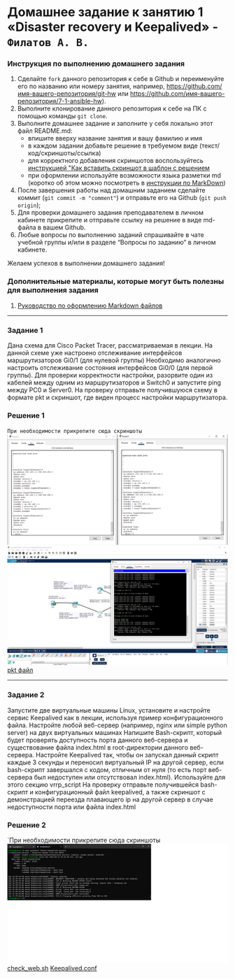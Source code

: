# Домашнее задание к занятию 1 «Disaster recovery и Keepalived» - `Филатов А. В.`


### Инструкция по выполнению домашнего задания

   1. Сделайте `fork` данного репозитория к себе в Github и переименуйте его по названию или номеру занятия, например, https://github.com/имя-вашего-репозитория/git-hw или  https://github.com/имя-вашего-репозитория/7-1-ansible-hw).
   2. Выполните клонирование данного репозитория к себе на ПК с помощью команды `git clone`.
   3. Выполните домашнее задание и заполните у себя локально этот файл README.md:
      - впишите вверху название занятия и вашу фамилию и имя
      - в каждом задании добавьте решение в требуемом виде (текст/код/скриншоты/ссылка)
      - для корректного добавления скриншотов воспользуйтесь [инструкцией "Как вставить скриншот в шаблон с решением](https://github.com/netology-code/sys-pattern-homework/blob/main/screen-instruction.md)
      - при оформлении используйте возможности языка разметки md (коротко об этом можно посмотреть в [инструкции  по MarkDown](https://github.com/netology-code/sys-pattern-homework/blob/main/md-instruction.md))
   4. После завершения работы над домашним заданием сделайте коммит (`git commit -m "comment"`) и отправьте его на Github (`git push origin`);
   5. Для проверки домашнего задания преподавателем в личном кабинете прикрепите и отправьте ссылку на решение в виде md-файла в вашем Github.
   6. Любые вопросы по выполнению заданий спрашивайте в чате учебной группы и/или в разделе “Вопросы по заданию” в личном кабинете.
   
Желаем успехов в выполнении домашнего задания!
   
### Дополнительные материалы, которые могут быть полезны для выполнения задания

1. [Руководство по оформлению Markdown файлов](https://gist.github.com/Jekins/2bf2d0638163f1294637#Code)

---

### Задание 1

Дана схема для Cisco Packet Tracer, рассматриваемая в лекции.
   На данной схеме уже настроено отслеживание интерфейсов маршрутизаторов Gi0/1 (для нулевой группы)
   Необходимо аналогично настроить отслеживание состояния интерфейсов Gi0/0 (для первой группы).
   Для проверки корректности настройки, разорвите один из кабелей между одним из маршрутизаторов и Switch0 и запустите ping между PC0 и Server0.
   На проверку отправьте получившуюся схему в формате pkt и скриншот, где виден процесс настройки маршрутизатора.


### Решение 1



`При необходимости прикрепитe сюда скриншоты  `
![hspr-1](https://github.com/v1us1885/hw-disaster/blob/master/hspr-1.png)
![hspr-2](https://github.com/v1us1885/hw-disaster/blob/master/hspr-2.png)
[pkt файл](https://github.com/v1us1885/hw-disaster/blob/master/hsrp_advanced1.pkt)


---

### Задание 2

Запустите две виртуальные машины Linux, установите и настройте сервис Keepalived как в лекции, используя пример конфигурационного файла.
   Настройте любой веб-сервер (например, nginx или simple python server) на двух виртуальных машинах
   Напишите Bash-скрипт, который будет проверять доступность порта данного веб-сервера и существование файла index.html в root-директории данного веб-сервера.
   Настройте Keepalived так, чтобы он запускал данный скрипт каждые 3 секунды и переносил виртуальный IP на другой сервер, если bash-скрипт завершался с кодом, отличным от нуля (то есть порт веб-сервера был недоступен или отсутствовал index.html). Используйте для этого секцию vrrp_script
   На проверку отправьте получившейся bash-скрипт и конфигурационный файл keepalived, а также скриншот с демонстрацией переезда плавающего ip на другой сервер в случае недоступности порта или файла index.html
  
### Решение 2



`При необходимости прикрепитe сюда скриншоты
![keepalived-1.png)](https://github.com/v1us1885/hw-disaster/blob/master/keepalived-1.png)
[check_web.sh](https://github.com/v1us1885/hw-disaster/blob/master/chek_web.sh)
[Keepalived.conf](https://github.com/v1us1885/hw-disaster/blob/master/keepalived.conf)


